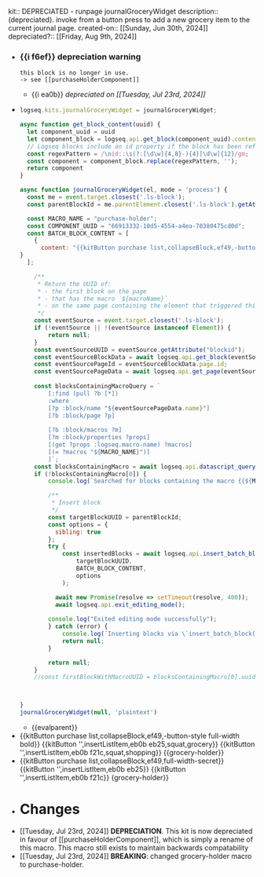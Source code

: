 kit:: DEPRECIATED - runpage journalGroceryWidget
description:: (depreciated). invoke from a button press to add a new grocery item to the current journal page.
created-on:: [[Sunday, Jun 30th, 2024]] 
depreciated?:: [[Friday, Aug 9th, 2024]]

- ### {{i f6ef}}  depreciation warning
      this block is no longer in use.
      -> see [[purchaseHolderComponent]]
	- {{i ea0b}} *depreciated on* *[[Tuesday, Jul 23rd, 2024]]*
- ```javascript
  logseq.kits.journalGroceryWidget = journalGroceryWidget;
  
  async function get_block_content(uuid) {
    let component_uuid = uuid
    let component_block = logseq.api.get_block(component_uuid).content;
    // Logseq blocks include an id property if the block has been referenced.
    const regexPattern = /\nid::\s(?:[\d\w]{4,8}-){4}[\d\w]{12}/gm;
    const component = component_block.replace(regexPattern, '');
    return component
  }
  
  async function journalGroceryWidget(el, mode = 'process') {
    const me = event.target.closest('.ls-block');
    const parentBlockId = me.parentElement.closest('.ls-block').getAttribute("blockId");
  
    const MACRO_NAME = "purchase-holder";
    const COMPONENT_UUID = "66913332-10d5-4554-a4ea-70380475cd0d";
    const BATCH_BLOCK_CONTENT = [
      { 
        content: "{{kitButton purchase list,collapseBlock,ef49,-button-style full-width bold}}\n{{kitButton '',insertListItem,eb0b eb25,squat,grocery}}   {{kitButton '',insertListItem,eb0b f21c,squat,shopping}}\n {{purchase-holder}}"
  }
    ];
  
      /**
       * Return the UUID of:
       * - the first block on the page
       * - that has the macro `${macroName}`
       * - on the same page containing the element that triggered this function
       */
      const eventSource = event.target.closest('.ls-block');
      if (!eventSource || !(eventSource instanceof Element)) {
          return null;
      }
      const eventSourceUUID = eventSource.getAttribute("blockid");
      const eventSourceBlockData = await logseq.api.get_block(eventSourceUUID);
      const eventSourcePageId = eventSourceBlockData.page.id;
      const eventSourcePageData = await logseq.api.get_page(eventSourcePageId);
      
      const blocksContainingMacroQuery = `
          [:find (pull ?b [*])
          :where
          [?p :block/name "${eventSourcePageData.name}"]
          [?b :block/page ?p]
          
          [?b :block/macros ?m]
          [?m :block/properties ?props]
          [(get ?props :logseq.macro-name) ?macros]
          [(= ?macros "${MACRO_NAME}")]
          ]`;
      const blocksContainingMacro = await logseq.api.datascript_query(blocksContainingMacroQuery)?.flat();
      if (!blocksContainingMacro[0]) {
          console.log(`Searched for blocks containing the macro {{${MACRO_NAME}}} but none were found.`);
  
          /**
           * Insert block
           */
          const targetBlockUUID = parentBlockId;
          const options = {
            sibling: true
          };
          try {
              const insertedBlocks = await logseq.api.insert_batch_block(
                  targetBlockUUID,
                  BATCH_BLOCK_CONTENT,
                  options
              );
  
            await new Promise(resolve => setTimeout(resolve, 400));
            await logseq.api.exit_editing_mode();
          
          console.log("Exited editing mode successfully");
          } catch (error) {
              console.log(`Inserting blocks via \`insert_batch_block()\` failed.\ntargetBlockUUID: ${targetBlockUUID}\n${error}`);
              return null;
          }
  
          return null;
      }
      //const firstBlockWithMacroUUID = blocksContainingMacro[0].uuid
  
  
  
  }
  journalGroceryWidget(null, 'plaintext')
  ```
	- {{evalparent}}
- {{kitButton purchase list,collapseBlock,ef49,-button-style full-width bold}}
  {{kitButton '',insertListItem,eb0b eb25,squat,grocery}}   {{kitButton '',insertListItem,eb0b f21c,squat,shopping}} {{grocery-holder}}
- {{kitButton purchase list,collapseBlock,ef49,full-width-secret}}
  {{kitButton '',insertListItem,eb0b eb25}} {{kitButton '',insertListItem,eb0b f21c}}
  {grocery-holder}}
- # Changes
- [[Tuesday, Jul 23rd, 2024]] **DEPRECIATION**. This kit is now depreciated in favour of [[purchaseHolderComponent]], which is simply a rename of this macro. This macro still exists to maintain backwards compatability
- [[Tuesday, Jul 23rd, 2024]] **BREAKING**: changed grocery-holder macro to purchase-holder.
